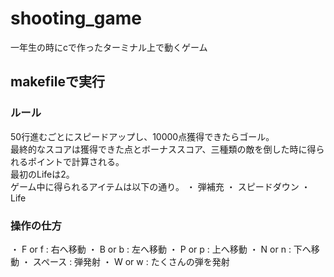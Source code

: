 # shooting_game
一年生の時にcで作ったターミナル上で動くゲーム

makefileで実行
----  
### ルール  
50行進むごとにスピードアップし、10000点獲得できたらゴール。  
最終的なスコアは獲得できた点とボーナススコア、三種類の敵を倒した時に得られるポイントで計算される。  
最初のLifeは2。  
ゲーム中に得られるアイテムは以下の通り。
・ 弾補充
・ スピードダウン
・ Life

### 操作の仕方
・  F or f : 右へ移動
・  B or b : 左へ移動
・  P or p : 上へ移動
・  N or n : 下へ移動
・  スペース : 弾発射
・  W or w : たくさんの弾を発射

